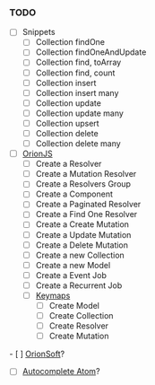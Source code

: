 ### TODO
- [ ] Snippets
	- [ ] Collection findOne
	- [ ] Collection findOneAndUpdate
	- [ ] Collection find, toArray
	- [ ] Collection find, count
	- [ ] Collection insert
	- [ ] Collection insert many
	- [ ] Collection update
	- [ ] Collection update many
	- [ ] Collection upsert
	- [ ] Collection delete
	- [ ] Collection delete many

- [ ] [OrionJS](https://github.com/orionjs/orionjs-atom/blob/master/menus/atom.json)
	- [ ] Create a Resolver
	- [ ] Create a Mutation Resolver
	- [ ] Create a Resolvers Group
	- [ ] Create a Component
	- [ ] Create a Paginated Resolver
	- [ ] Create a Find One Resolver
	- [ ] Create a Create Mutation
	- [ ] Create a Update Mutation
	- [ ] Create a Delete Mutation
	- [ ] Create a new Collection
	- [ ] Create a new Model
	- [ ] Create a Event Job
	- [ ] Create a Recurrent Job
	- [ ] [Keymaps](https://github.com/orionjs/orionjs-atom/blob/master/keymaps/atom.json) 
		- [ ] Create Model
		- [ ] Create Collection
		- [ ] Create Resolver
		- [ ] Create Mutation

- [ ] [OrionSoft](https://github.com/orionsoft/atom)?

- [ ] [Autocomplete Atom](https://github.com/orionsoft/atom-graphql-autocomplete)?